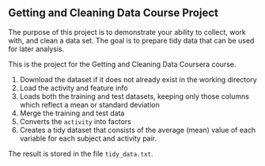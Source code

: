 ## Getting and Cleaning Data Course Project

The purpose of this project is to demonstrate your ability to collect, 
work with, and clean a data set. The goal is to prepare tidy data that can be used
for later analysis.


This is the  project for the Getting and Cleaning Data Coursera course.

1. Download the dataset if it does not already exist in the working directory
2. Load the activity and feature info
3. Loads both the training and test datasets, keeping only those columns which
   reflect a mean or standard deviation
4. Merge the training and test data
5. Converts the `activity` into factors
6. Creates a tidy dataset that consists of the average (mean) value of each
   variable for each subject and activity pair.

The result is stored in the file `tidy_data.txt`.
